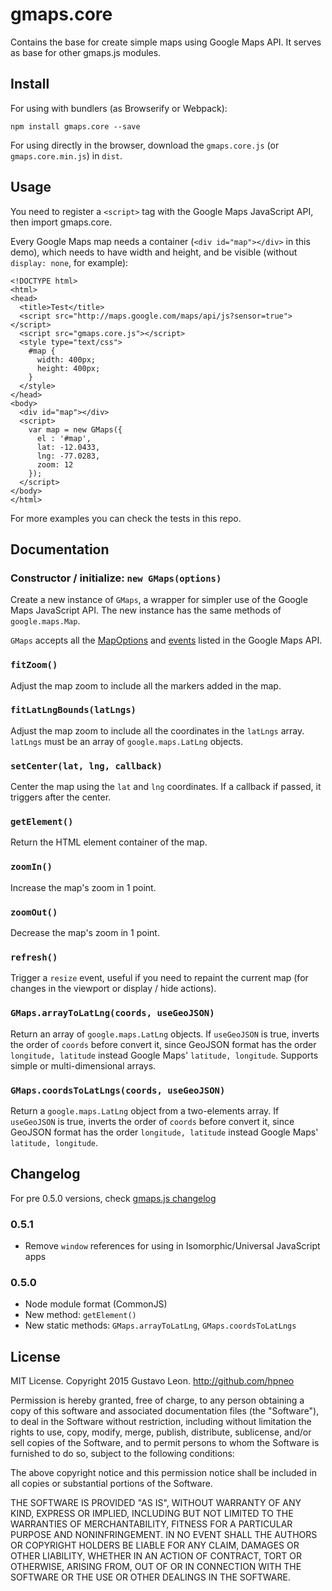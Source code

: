 # gmaps.core

Contains the base for create simple maps using Google Maps API. It serves as base for other gmaps.js modules.

## Install

For using with bundlers (as Browserify or Webpack):

`npm install gmaps.core --save`

For using directly in the browser, download the `gmaps.core.js` (or `gmaps.core.min.js`) in `dist`.

## Usage

You need to register a `<script>` tag with the Google Maps JavaScript API, then import gmaps.core.

Every Google Maps map needs a container (`<div id="map"></div>` in this demo), which needs to have width and height, and be visible (without `display: none`, for example):

```
<!DOCTYPE html>
<html>
<head>
  <title>Test</title>
  <script src="http://maps.google.com/maps/api/js?sensor=true"></script>
  <script src="gmaps.core.js"></script>
  <style type="text/css">
    #map {
      width: 400px;
      height: 400px;
    }
  </style>
</head>
<body>
  <div id="map"></div>
  <script>
    var map = new GMaps({
      el : '#map',
      lat: -12.0433,
      lng: -77.0283,
      zoom: 12
    });
  </script>
</body>
</html>
```

For more examples you can check the tests in this repo.

## Documentation

### Constructor / initialize: `new GMaps(options)`

Create a new instance of `GMaps`, a wrapper for simpler use of the Google Maps JavaScript API. The new instance has the same methods of `google.maps.Map`.

`GMaps` accepts all the [MapOptions](https://developers.google.com/maps/documentation/javascript/reference#MapOptions) and [events](https://developers.google.com/maps/documentation/javascript/reference#Map) listed in the Google Maps API.

### `fitZoom()`

Adjust the map zoom to include all the markers added in the map.

### `fitLatLngBounds(latLngs)`

Adjust the map zoom to include all the coordinates in the `latLngs` array. `latLngs` must be an array of `google.maps.LatLng` objects.

### `setCenter(lat, lng, callback)`

Center the map using the `lat` and `lng` coordinates. If a callback if passed, it triggers after the center.

### `getElement()`

Return the HTML element container of the map.

### `zoomIn()`

Increase the map's zoom in 1 point.

### `zoomOut()`

Decrease the map's zoom in 1 point.

### `refresh()`

Trigger a `resize` event, useful if you need to repaint the current map (for changes in the viewport or display / hide actions).

### `GMaps.arrayToLatLng(coords, useGeoJSON)`

Return an array of `google.maps.LatLng` objects. If `useGeoJSON` is true, inverts the order of `coords` before convert it, since GeoJSON format has the order `longitude, latitude` instead Google Maps' `latitude, longitude`. Supports simple or multi-dimensional arrays.

### `GMaps.coordsToLatLngs(coords, useGeoJSON)`

Return a `google.maps.LatLng` object from a two-elements array. If `useGeoJSON` is true, inverts the order of `coords` before convert it, since GeoJSON format has the order `longitude, latitude` instead Google Maps' `latitude, longitude`.

## Changelog

For pre 0.5.0 versions, check [gmaps.js changelog](https://github.com/hpneo/gmaps#changelog)

### 0.5.1

* Remove `window` references for using in Isomorphic/Universal JavaScript apps

### 0.5.0

* Node module format (CommonJS)
* New method: `getElement()`
* New static methods: `GMaps.arrayToLatLng`, `GMaps.coordsToLatLngs`

## License

MIT License. Copyright 2015 Gustavo Leon. http://github.com/hpneo

Permission is hereby granted, free of charge, to any
person obtaining a copy of this software and associated
documentation files (the "Software"), to deal in the
Software without restriction, including without limitation
the rights to use, copy, modify, merge, publish,
distribute, sublicense, and/or sell copies of the
Software, and to permit persons to whom the Software is
furnished to do so, subject to the following conditions:

The above copyright notice and this permission notice
shall be included in all copies or substantial portions of
the Software.

THE SOFTWARE IS PROVIDED "AS IS", WITHOUT WARRANTY OF ANY
KIND, EXPRESS OR IMPLIED, INCLUDING BUT NOT LIMITED TO THE
WARRANTIES OF MERCHANTABILITY, FITNESS FOR A PARTICULAR
PURPOSE AND NONINFRINGEMENT. IN NO EVENT SHALL THE AUTHORS
OR COPYRIGHT HOLDERS BE LIABLE FOR ANY CLAIM, DAMAGES OR
OTHER LIABILITY, WHETHER IN AN ACTION OF CONTRACT, TORT OR
OTHERWISE, ARISING FROM, OUT OF OR IN CONNECTION WITH THE
SOFTWARE OR THE USE OR OTHER DEALINGS IN THE SOFTWARE.